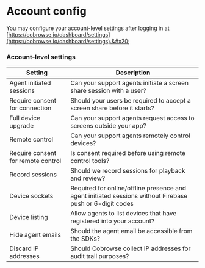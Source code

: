 # Account config

You may configure your account-level settings after logging in at [https://cobrowse.io/dashboard/settings](https://cobrowse.io/dashboard/settings).&#x20;

### Account-level settings

| Setting                            | Description                                                                                              |
| ---------------------------------- | -------------------------------------------------------------------------------------------------------- |
| Agent initiated sessions           | Can your support agents initiate a screen share session with a user?                                     |
| Require consent for connection     | Should your users be required to accept a screen share before it starts?                                 |
| Full device upgrade                | Can your support agents request access to screens outside your app?                                      |
| Remote control                     | Can your support agents remotely control devices?                                                        |
| Require consent for remote control | Is consent required before using remote control tools?                                                   |
| Record sessions                    | Should we record sessions for playback and review?                                                       |
| Device sockets                     | Required for online/offline presence and agent initiated sessions without Firebase push or 6-digit codes |
| Device listing                     | Allow agents to list devices that have registered into your account?                                     |
| Hide agent emails                  | Should the agent email be accessible from the SDKs?                                                      |
| Discard IP addresses               | Should Cobrowse collect IP addresses for audit trail purposes?                                           |

###
